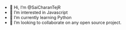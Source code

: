 - 👋 Hi, I’m @SaiCharanTejR
- 👀 I’m interested in Javascript
- 🌱 I’m currently learning Python
- 💞️ I’m looking to collaborate on any open source project.

<!---
SaiCharanTejR/SaiCharanTejR is a ✨ special ✨ repository because its `README.md` (this file) appears on your GitHub profile.
You can click the Preview link to take a look at your changes.
--->
